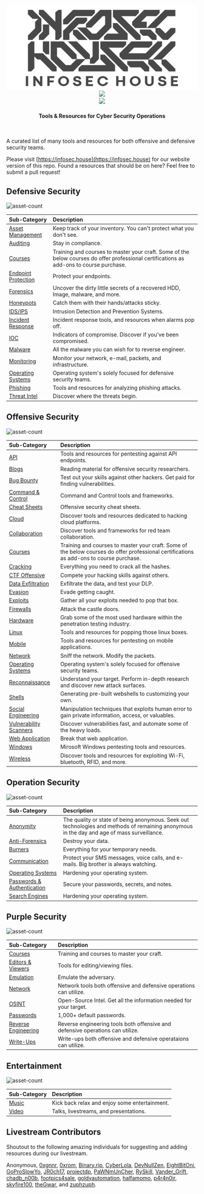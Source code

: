 <p align="center">
<img src="/assets/img/IHBanner-Grey.png">
<br>
<img src="https://img.shields.io/github/last-commit/InfosecHouse/InfosecHouse?color=%233c85d4&style=for-the-badge)"><br>
<img src="https://img.shields.io/twitter/follow/infosechouse?style=social"><br>
</p>

<h4 align="center">
Tools & Resources for Cyber Security Operations</h4>
<br>

A curated list of many tools and resources for both offensive and defensive security teams. 

Please visit [https://infosec.house](https://infosec.house) for our website version of this repo. Found a resources that should be on here? Feel free to submit a pull request!

## Defensive Security
![asset-count](https://img.shields.io/badge/Tools%20%26%20Resources%20Available-199-3c85d4?style=for-the-badge)

| Sub-Category | Description |
| :--- | :--- |
| [Asset Management](_docs/defensive-security/assets-management.md) | Keep track of your inventory. You can't protect what you don't see. |
| [Auditing](_docs/defensive-security/auditing.md) | Stay in compliance. |
| [Courses](_docs/defensive-security/courses.md) | Training and courses to master your craft. Some of the below courses do offer professional certifications as add-ons to course purchase. |
| [Endpoint Protection](_docs/defensive-security/endpoint-protection.md) | Protect your endpoints. | 
| [Forensics](_docs/defensive-security/forensics.md) | Uncover the dirty little secrets of a recovered HDD, Image, malware, and more. |
| [Honeypots](_docs/defensive-security/honeypot.md) | Catch them with their hands/attacks sticky. |
| [IDS/IPS](_docs/defensive-security/ids-ips.md) | Intrusion Detection and Prevention Systems. |
| [Incident Response](_docs/defensive-security/ir.md) | Incident response tools, and resources when alarms pop off. |
| [IOC](_docs/defensive-security/ioc.md) | Indicators of compromise. Discover if you've been compromised. |
| [Malware](_docs/defensive-security/malware.md) | All the malware you can wish for to reverse engineer. |
| [Monitoring](_docs/defensive-security/monitoring.md) | Monitor your network, e-mail, packets, and infrastructure. |
| [Operating Systems](_docs/defensive-security/operating-systems.md) | Operating system's solely focused for defensive security teams. |
| [Phishing](_docs/defensive-security/phishing.md) | Tools and resources for analyzing phishing attacks. |
| [Threat Intel](_docs/defensive-security/threat-intel.md) | Discover where the threats begin. |

## Offensive Security
![asset-count](https://img.shields.io/badge/Tools%20%26%20Resources%20Available-461-3c85d4?style=for-the-badge)

| Sub-Category | Description |
| :--- | :--- |
| [API](_docs/offensive-security/api.md) | Tools and resources for pentesting against API endpoints. |
| [Blogs](_docs/offensive-security/blogs.md) | Reading material for offensive security researchers. |
| [Bug Bounty](_docs/offensive-security/bug-bounty.md) | Test out your skills against other hackers. Get paid for finding vulnerabilities. |
| [Command & Control](_docs/offensive-security/C2.md) | Command and Control tools and frameworks. |
| [Cheat Sheets](_docs/offensive-security/cheat-sheets.md) | Offensive security cheat sheets. |
| [Cloud](docs/_docs/offensive-security/cloud.md) | Discover tools and resources dedicated to hacking cloud platforms. |
| [Collaboration](_docs/offensive-security/collab.md) | Discover tools and frameworks for red team collaboration. |
| [Courses](_docs/offensive-security/courses.md) | Training and courses to master your craft. Some of the below courses do offer professional certifications as add-ons to course purchase. |
| [Cracking](_docs/offensive-security/cracking.md) | Everything you need to crack all the hashes. |
| [CTF Offensive](_docs/offensive-security/ctf.md) | Compete your hacking skills against others. |
| [Data Exfiltration](_docs/offensive-security/data-exfiltration.md) | Exfiltrate the data, and test your DLP. |
| [Evasion](_docs/offensive-security/evasion.md) | Evade getting caught. |
| [Exploits](_docs/offensive-security/exploits.md) | Gather all your exploits needed to pop that box. |
| [Firewalls](_docs/offensive-security/firewalls.md) | Attack the castle doors. |
| [Hardware](_docs/offensive-security/hardware.md) | Grab some of the most used hardware within the penetration testing industry. |
| [Linux](_docs/offensive-security/linux.md) | Tools and resources for popping those linux boxes. |
| [Mobile](_docs/offensive-security/mobile.md) | Tools and resources for pentesting on mobile applications. |
| [Network](_docs/offensive-security/network.md) | Sniff the network. Modify the packets. |
| [Operating Systems](_docs/offensive-security/operating-systems.md) | Operating system's solely focused for offensive security teams. |
| [Reconnaissance](_docs/offensive-security/recon.md) | Understand your target. Perform in-depth research and discover new attack surfaces. |
| [Shells](_docs/offensive-security/shells.md) | Generating pre-built webshells to customizing your own. |
| [Social Engineering](_docs/offensive-security/social-engineering.md) | Manipulation techniques that exploits human error to gain private information, access, or valuables. |
| [Vulnerability Scanners](_docs/offensive-security/vuln-scanners.md) | Discover vulnerabilities fast, and automate some of the heavy loads. |
| [Web Application](_docs/offensive-security/web-app.md) | Break that web application. |
| [Windows](_docs/offensive-security/windows.md) | Mirosoft Windows pentesting tools and resources. |
| [Wireless](_docs/offensive-security/wireless.md) | Discover tools and resources for exploiting Wi-Fi, bluetooth, RFID, and more. |

## Operation Security
![asset-count](https://img.shields.io/badge/Tools%20%26%20Resources%20Available-105-3c85d4?style=for-the-badge)

| Sub-Category | Description |
| :--- | :--- |
| [Anonymity](_docs/operation-security/anonymity.md) | The quality or state of being anonymous. Seek out technologies and methods of remaining anonymous in the day and age of mass surveillance. |
| [Anti-Forensics](_docs/operation-security/antiforensic.md) | Destroy your data. |
| [Burners](_docs/operation-security/burners.md) | Everything for your temporary needs. |
| [Communication](_docs/operation-security/communication.md) | Protect your SMS messages, voice calls, and e-mails. Big brother is always watching. |
| [Operating Systems](_docs/operation-security/operating-systems.md) | Hardening your operating system. |
| [Passwords & Authentication](_docs/operation-security/pass-access-management.md) | Secure your passwords, secrets, and notes. |
| [Search Engines](_docs/operation-security/search-engines.md) | Hardening your operating system. |


## Purple Security
![asset-count](https://img.shields.io/badge/Tools%20%26%20Resources%20Available-39-3c85d4?style=for-the-badge)

| Sub-Category | Description |
| :--- | :--- |
| [Courses](_docs/purple-security/courses.md) | Training and courses to master your craft. |
| [Editors & Viewers](_docs/purple-security/editor-viewer.md) | Tools for editing/viewing files. |
| [Emulation](_docs/purple-security/emulation.md) | Emulate the adversary. |
| [Network](_docs/purple-security/network.md) | Network tools both offensive and defensive operations can utilize. |
| [OSINT](_docs/purple-security/osint.md) | Open-Source Intel. Get all the information needed for your target. |
| [Passwords](_docs/purple-security/passwords.md) | 1,000+ default passwords. |
| [Reverse Engineering](_docs/purple-security/re.md) | Reverse engineering tools both offensive and defensive operations can utilize. |
| [Write-Ups](_docs/purple-security/write-ups.md) | Write-ups both offensive and defensive operataions can utilize. |

## Entertainment
![asset-count](https://img.shields.io/badge/Tools%20%26%20Resources%20Available-38-3c85d4?style=for-the-badge)

| Sub-Category | Description |
| :--- | :--- |
| [Music](_docs/entertainment/music.md) | Kick back relax and enjoy some entertainment. |
| [Video](_docs/entertainment/video.md) | Talks, livestreams, and presentations. |

## Livestream Contributors

Shoutout to the following amazing individuals for suggesting and adding resources during our livestream.

Anonymous, [0xgnnr](https://www.twitch.tv/0xgnnr), [0xrom](https://www.twitch.tv/0xrom), [Binary.rip](https://www.instagram.com/binary.rip/), [CyberLola](https://www.twitch.tv/CyberLola), [DevNullZen](https://www.twitch.tv/DevNullZen), [EightBitOni](https://www.twitch.tv/eightbitoni/), [GoProSlowYo](https://www.twitch.tv/goproslowyo), [JR0ch17](https://twitter.com/JR0ch17), [projectdp](https://github.com/projectdp/), [PaWNmUnCher](https://www.twitch.tv/PaWNmUnCher), [RySkill](https://www.twitch.tv/ryskill), [Vander_Grift](https://www.twitch.tv/Vander_Grift), [chadb\_n00b](https://www.twitch.tv/chadb_n00b), [footpics4sale](https://www.twitch.tv/footpics4sale), [goldyautomation](https://www.twitch.tv/goldyautomation), [halfamomo](https://www.twitch.tv/halfamomo), [p4r4n0ir](https://www.twitch.tv/p4r4n0ir), [skyfire100](https://www.twitch.tv/skyfire100), [theGwar](https://www.twitch.tv/thegwar), and [zuphzuph](https://www.twitch.tv/zuphzuph).